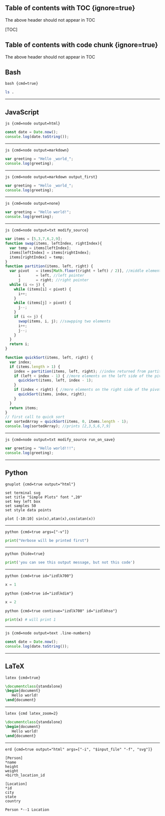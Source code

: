 ## Table of contents with TOC {ignore=true}

The above header should not appear in TOC

[TOC]

## Table of contents with code chunk {ignore=true}

The above header should not appear in TOC

<!-- @import "[TOC]" {depthFrom:1, depthTo:6, orderedList:true} -->

<!-- code_chunk_output -->

<!-- /code_chunk_output -->

## Bash

`bash {cmd=true}`

```bash {cmd=true}
ls .
```

---

## JavaScript

`js {cmd=node output=html}`

```js {cmd=node output=html}
const date = Date.now();
console.log(date.toString());
```

---

`js {cmd=node output=markdown}`

```js {cmd=node output=markdown}
var greeting = "Hello _world_";
console.log(greeting);
```

---

`js {cmd=node output=markdown output_first}`

```js {cmd=node output=markdown output_first}
var greeting = "Hello _world_";
console.log(greeting);
```

---

`js {cmd=node output=none}`

```js {cmd=node output=none}
var greeting = "Hello world!";
console.log(greeting);
```

---

`js {cmd=node output=txt modify_source}`

```js {cmd=node output=txt modify_source}
var items = [5,3,7,6,2,9];
function swap(items, leftIndex, rightIndex){
  var temp = items[leftIndex];
  items[leftIndex] = items[rightIndex];
  items[rightIndex] = temp;
}
function partition(items, left, right) {
  var pivot   = items[Math.floor((right + left) / 2)], //middle element
      i       = left, //left pointer
      j       = right; //right pointer
  while (i <= j) {
    while (items[i] < pivot) {
      i++;
    }
    while (items[j] > pivot) {
      j--;
    }
    if (i <= j) {
      swap(items, i, j); //sawpping two elements
      i++;
      j--;
    }
  }
  return i;
}

function quickSort(items, left, right) {
  var index;
  if (items.length > 1) {
    index = partition(items, left, right); //index returned from partition
    if (left < index - 1) { //more elements on the left side of the pivot
      quickSort(items, left, index - 1);
    }
    if (index < right) { //more elements on the right side of the pivot
      quickSort(items, index, right);
    }
  }
  return items;
}
// first call to quick sort
var sortedArray = quickSort(items, 0, items.length - 1);
console.log(sortedArray); //prints [2,3,5,6,7,9]
```

---

`js {cmd=node output=txt modify_source run_on_save}`

```js {cmd=node output=txt modify_source run_on_save}
var greeting = "Hello world!!!";
console.log(greeting);
```

---

## Python

`gnuplot {cmd=true output="html"}`

```gnuplot {cmd=true output="html"}
set terminal svg
set title "Simple Plots" font ",20"
set key left box
set samples 50
set style data points

plot [-10:10] sin(x),atan(x),cos(atan(x))
```

---

`python {cmd=true args=["-v"]}`

```python {cmd=true args=["-v"]}
print("Verbose will be printed first")
```

---

`python {hide=true}`

```python {hide=true}
print('you can see this output message, but not this code')
```

---

`python {cmd=true id="izdlk700"}`

```python {cmd=true id="izdlk700"}
x = 1
```

`python {cmd=true id="izdlkdim"}`

```python {cmd=true id="izdlkdim"}
x = 2
```

`python {cmd=true continue="izdlk700" id="izdlkhso"}`

```python {cmd=true continue="izdlk700" id="izdlkhso"}
print(x) # will print 1
```

---

`js {cmd=node output=text .line-numbers}`

```js {cmd=node output=text .line-numbers}
const date = Date.now();
console.log(date.toString());
```

---

## LaTeX

`latex {cmd=true}`

```latex {cmd=true}
\documentclass{standalone}
\begin{document}
   Hello world!
\end{document}
```

---

`latex {cmd latex_zoom=2}`

```latex {cmd latex_zoom=2}
\documentclass{standalone}
\begin{document}
   Hello world!
\end{document}
```

---

`erd {cmd=true output="html" args=["-i", "$input_file" "-f", "svg"]}`

```erd {cmd=true output="html" args=["-i", "$input_file" "-f", "svg"]}
[Person]
*name
height
weight
+birth_location_id

[Location]
*id
city
state
country

Person *--1 Location
```
